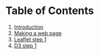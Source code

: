 # Table of Contents

1. [Introduction]()
1. [Making a web page]()
1. [Leaflet step 1]()
1. [D3 step 1]()

